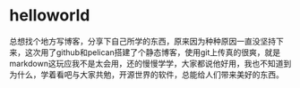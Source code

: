 # helloworld


总想找个地方写博客，分享下自己所学的东西，原来因为种种原因一直没坚持下来，这次用了github和pelican搭建了个静态博客，使用git上传真的很爽，就是markdown这玩应我不是太会用，还的慢慢学学，大家都说他好用，我也不知道到为什么，学着看吧与大家共勉，开源世界的软件，总能给人们带来美好的东西。
